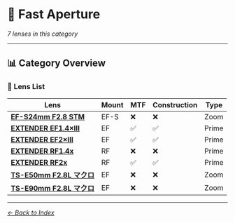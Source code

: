 # 📝 Fast Aperture

*7 lenses in this category*

---

## 📊 **Category Overview**

### 🎯 **Lens List**

| Lens | Mount | MTF | Construction | Type |
|------|-------|-----|--------------|------|
| **[EF-S24mm F2.8 STM](../lens_detail/EF_S24mm_F2.8_STM.md)** | EF-S | ❌ | ❌ | Zoom |
| **[EXTENDER EF1.4×III](../lens_detail/EXTENDER_EF1.4×III.md)** | EF | ✅ | ✅ | Prime |
| **[EXTENDER EF2×III](../lens_detail/EXTENDER_EF2×III.md)** | EF | ✅ | ✅ | Prime |
| **[EXTENDER RF1.4x](../lens_detail/EXTENDER_RF1.4x.md)** | RF | ❌ | ❌ | Prime |
| **[EXTENDER RF2x](../lens_detail/EXTENDER_RF2x.md)** | RF | ✅ | ✅ | Prime |
| **[TS-E50mm F2.8L マクロ](../lens_detail/TS_E50mm_F2.8L_マクロ.md)** | EF | ❌ | ❌ | Zoom |
| **[TS-E90mm F2.8L マクロ](../lens_detail/TS_E90mm_F2.8L_マクロ.md)** | EF | ❌ | ❌ | Zoom |

---

*[← Back to Index](../../index.md)*

